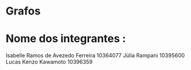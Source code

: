 # Grafos

# Nome dos integrantes :

Isabelle Ramos de Avezedo Ferreira 10364077
Júlia Rampani 10395600
Lucas Kenzo Kawamoto 10396359
